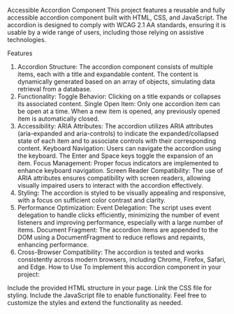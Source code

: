 Accessible Accordion Component
This project features a reusable and fully accessible accordion component built with HTML, CSS, and JavaScript. The accordion is designed to comply with WCAG 2.1 AA standards, ensuring it is usable by a wide range of users, including those relying on assistive technologies.

Features

1. Accordion Structure:
   The accordion component consists of multiple items, each with a title and expandable content.
   The content is dynamically generated based on an array of objects, simulating data retrieval from a database.
2. Functionality:
   Toggle Behavior: Clicking on a title expands or collapses its associated content.
   Single Open Item: Only one accordion item can be open at a time. When a new item is opened, any previously opened item is automatically closed.
3. Accessibility:
   ARIA Attributes: The accordion utilizes ARIA attributes (aria-expanded and aria-controls) to indicate the expanded/collapsed state of each item and to associate controls with their corresponding content.
   Keyboard Navigation: Users can navigate the accordion using the keyboard. The Enter and Space keys toggle the expansion of an item.
   Focus Management: Proper focus indicators are implemented to enhance keyboard navigation.
   Screen Reader Compatibility: The use of ARIA attributes ensures compatibility with screen readers, allowing visually impaired users to interact with the accordion effectively.
4. Styling:
   The accordion is styled to be visually appealing and responsive, with a focus on sufficient color contrast and clarity.
5. Performance Optimization:
   Event Delegation: The script uses event delegation to handle clicks efficiently, minimizing the number of event listeners and improving performance, especially with a large number of items.
   Document Fragment: The accordion items are appended to the DOM using a DocumentFragment to reduce reflows and repaints, enhancing performance.
6. Cross-Browser Compatibility:
   The accordion is tested and works consistently across modern browsers, including Chrome, Firefox, Safari, and Edge.
   How to Use
   To implement this accordion component in your project:

Include the provided HTML structure in your page.
Link the CSS file for styling.
Include the JavaScript file to enable functionality.
Feel free to customize the styles and extend the functionality as needed.
